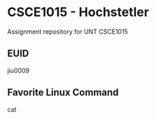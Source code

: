 # CSCE1015 - Hochstetler
Assignment repository for UNT CSCE1015
## EUID

jiu0009

## Favorite Linux Command
cat
